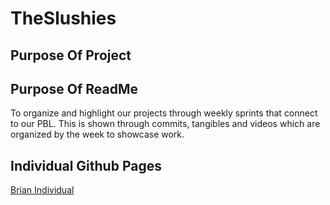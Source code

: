 # TheSlushies

## Purpose Of Project

## Purpose Of ReadMe
To organize and highlight our projects through weekly sprints that connect to our PBL. This is shown through commits, tangibles and videos which are organized by the week to showcase work.

## Individual Github Pages
[Brian Individual](https://github.com/BrianZhang2016/Brian-Individual)
